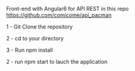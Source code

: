 Front-end with Angular6 for API REST in this repo https://github.com/comicome/api_pacman

1 - Git Clone the repository

2 - cd to your directory

3 - Run npm install

2 - run npm start to lauch the application
